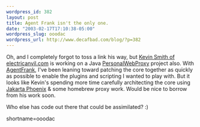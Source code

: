 ```yaml
--- 
wordpress_id: 382
layout: post
title: Agent Frank isn't the only one.
date: "2003-02-17T17:10:38-05:00"
wordpress_slug: ooodac
wordpress_url: http://www.decafbad.com/blog/?p=382
---
```

<p>Oh, and I completely forgot to toss a link his way, but <a href="http://www.electricanvil.com/">Kevin Smith of electricanvil.com</a> is working on a Java <a href="http://www.decafbad.com/twiki/bin/view/Main/PersonalWebProxy">PersonalWebProxy</a> project also.  With <a href="http://www.decafbad.com/twiki/bin/view/Main/AgentFrank">AgentFrank</a>, I've been leaning toward patching the core together as quickly as possible to enable the plugins and scripting I wanted to play with.  But it looks like Kevin's spending more time carefully architecting the core using <a href="http://jakarta.apache.org/avalon/phoenix">Jakarta Phoenix</a> &amp; some homebrew proxy work.  Would be nice to borrow from his work soon.</p>
<p>Who else has code out there that could be assimilated? :)</p>
<!--more-->
shortname=ooodac
